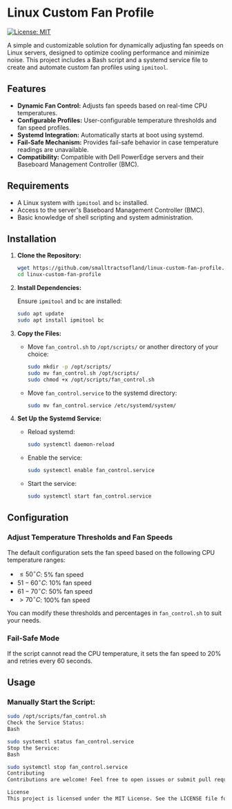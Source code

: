 # Linux Custom Fan Profile

[![License: MIT](https://img.shields.io/badge/License-MIT-yellow.svg)](https://opensource.org/licenses/MIT)

A simple and customizable solution for dynamically adjusting fan speeds on Linux servers, designed to optimize cooling performance and minimize noise. This project includes a Bash script and a systemd service file to create and automate custom fan profiles using `ipmitool`.

## Features

-   **Dynamic Fan Control:** Adjusts fan speeds based on real-time CPU temperatures.
-   **Configurable Profiles:** User-configurable temperature thresholds and fan speed profiles.
-   **Systemd Integration:** Automatically starts at boot using systemd.
-   **Fail-Safe Mechanism:** Provides fail-safe behavior in case temperature readings are unavailable.
-   **Compatibility:** Compatible with Dell PowerEdge servers and their Baseboard Management Controller (BMC).

## Requirements

-   A Linux system with `ipmitool` and `bc` installed.
-   Access to the server's Baseboard Management Controller (BMC).
-   Basic knowledge of shell scripting and system administration.

## Installation

1.  **Clone the Repository:**

    ```bash
    wget https://github.com/smalltractsofland/linux-custom-fan-profile.git
    cd linux-custom-fan-profile
    ```

2.  **Install Dependencies:**

    Ensure `ipmitool` and `bc` are installed:

    ```bash
    sudo apt update
    sudo apt install ipmitool bc
    ```

3.  **Copy the Files:**

    -   Move `fan_control.sh` to `/opt/scripts/` or another directory of your choice:

        ```bash
        sudo mkdir -p /opt/scripts/
        sudo mv fan_control.sh /opt/scripts/
        sudo chmod +x /opt/scripts/fan_control.sh
        ```

    -   Move `fan_control.service` to the systemd directory:

        ```bash
        sudo mv fan_control.service /etc/systemd/system/
        ```

4.  **Set Up the Systemd Service:**

    -   Reload systemd:

        ```bash
        sudo systemctl daemon-reload
        ```

    -   Enable the service:

        ```bash
        sudo systemctl enable fan_control.service
        ```

    -   Start the service:

        ```bash
        sudo systemctl start fan_control.service
        ```

## Configuration

### Adjust Temperature Thresholds and Fan Speeds

The default configuration sets the fan speed based on the following CPU temperature ranges:

-   $\leq 50^\circ C$: 5% fan speed
-   $51-60^\circ C$: 10% fan speed
-   $61-70^\circ C$: 50% fan speed
-   $> 70^\circ C$: 100% fan speed

You can modify these thresholds and percentages in `fan_control.sh` to suit your needs.

### Fail-Safe Mode

If the script cannot read the CPU temperature, it sets the fan speed to 20% and retries every 60 seconds.

## Usage

### Manually Start the Script:

```bash
sudo /opt/scripts/fan_control.sh
Check the Service Status:
Bash

sudo systemctl status fan_control.service
Stop the Service:
Bash

sudo systemctl stop fan_control.service
Contributing
Contributions are welcome! Feel free to open issues or submit pull requests to improve the script or add new features.

License
This project is licensed under the MIT License. See the LICENSE file for details.
